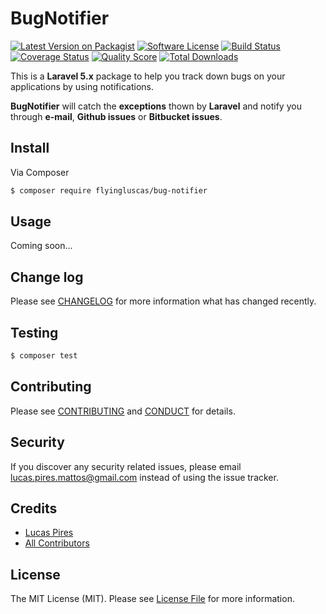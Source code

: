 # BugNotifier

[![Latest Version on Packagist][ico-version]][link-packagist]
[![Software License][ico-license]](LICENSE.md)
[![Build Status][ico-travis]][link-travis]
[![Coverage Status][ico-scrutinizer]][link-scrutinizer]
[![Quality Score][ico-code-quality]][link-code-quality]
[![Total Downloads][ico-downloads]][link-downloads]

This is a **Laravel 5.x** package to help you track down bugs on your applications by using notifications.

**BugNotifier** will catch the **exceptions** thown by **Laravel** and notify you through **e-mail**, **Github issues** or **Bitbucket issues**.

## Install

Via Composer

``` bash
$ composer require flyingluscas/bug-notifier
```

## Usage

Coming soon...

## Change log

Please see [CHANGELOG](CHANGELOG.md) for more information what has changed recently.

## Testing

``` bash
$ composer test
```

## Contributing

Please see [CONTRIBUTING](CONTRIBUTING.md) and [CONDUCT](CONDUCT.md) for details.

## Security

If you discover any security related issues, please email lucas.pires.mattos@gmail.com instead of using the issue tracker.

## Credits

- [Lucas Pires][link-author]
- [All Contributors][link-contributors]

## License

The MIT License (MIT). Please see [License File](LICENSE.md) for more information.

[ico-version]: https://img.shields.io/packagist/v/flyingluscas/bug-notifier.svg?style=flat-square
[ico-license]: https://img.shields.io/badge/license-MIT-brightgreen.svg?style=flat-square
[ico-travis]: https://img.shields.io/travis/flyingluscas/Laravel-BugNotifier/master.svg?style=flat-square
[ico-scrutinizer]: https://img.shields.io/scrutinizer/coverage/g/flyingluscas/Laravel-BugNotifier.svg?style=flat-square
[ico-code-quality]: https://img.shields.io/scrutinizer/g/flyingluscas/Laravel-BugNotifier.svg?style=flat-square
[ico-downloads]: https://img.shields.io/packagist/dt/flyingluscas/bug-notifier.svg?style=flat-square

[link-packagist]: https://packagist.org/packages/flyingluscas/bug-notifier
[link-travis]: https://travis-ci.org/flyingluscas/Laravel-BugNotifier
[link-scrutinizer]: https://scrutinizer-ci.com/g/flyingluscas/Laravel-BugNotifier/code-structure
[link-code-quality]: https://scrutinizer-ci.com/g/flyingluscas/Laravel-BugNotifier
[link-downloads]: https://packagist.org/packages/flyingluscas/bug-notifier
[link-author]: https://github.com/flyingluscas
[link-contributors]: ../../contributors

